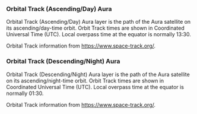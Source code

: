 ### Orbital Track (Ascending/Day) Aura
Orbital Track (Ascending/Day) Aura layer is the path of the Aura satellite on its ascending/day-time orbit. Orbit Track times are shown in Coordinated Universal Time (UTC). Local overpass time at the equator is normally 13:30.

Orbital Track information from <https://www.space-track.org/>.

### Orbital Track (Descending/Night) Aura
Orbital Track (Descending/Night) Aura layer is the path of the Aura satellite on its ascending/night-time orbit. Orbit Track times are shown in Coordinated Universal Time (UTC). Local overpass time at the equator is normally 01:30.

Orbital Track information from <https://www.space-track.org/>.
